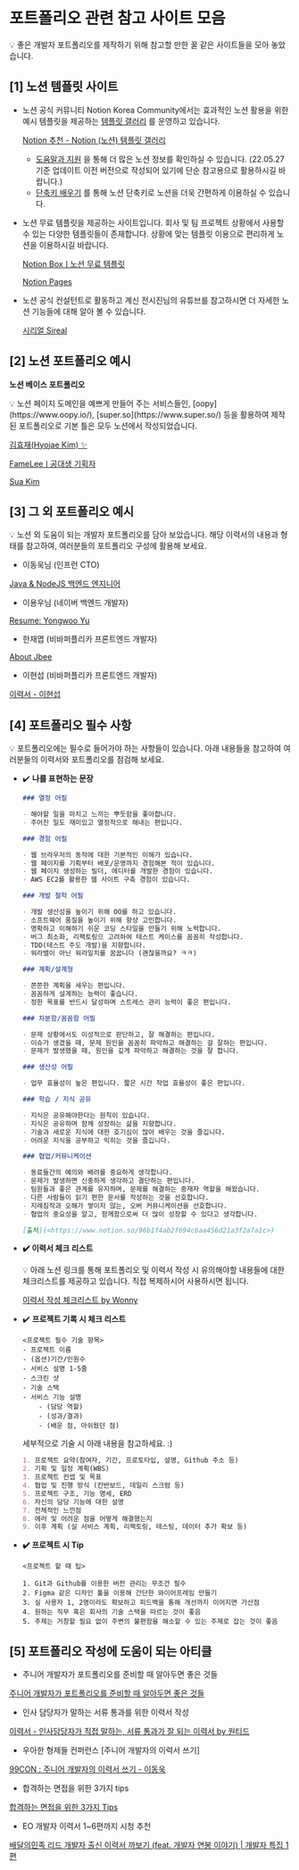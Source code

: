 # 포트폴리오 관련 참고 사이트 모음

<aside> 💡 좋은 개발자 포트폴리오를 제작하기 위해 참고할 만한 꿀 같은 사이트들을 모아 놓았습니다.

</aside>

## [1] 노션 템플릿 사이트

-   노션 공식 커뮤니티 Notion Korea Community에서는 효과적인 노션 활용을 위한 예시 템플릿을 제공하는 [템플릿 갤러리](https://www.notion.so/1639712845e5473083442d3ff3be023c) 를 운영하고 있습니다.
    
    [Notion 추천 - Notion (노션) 템플릿 갤러리](https://www.notion.so/ko-kr/templates/categories/notion-picks)
    
    -   [도움말과 지원](https://www.notion.so/9afd18e7efe54feba56f48c35a99270b) 을 통해 더 많은 노션 정보를 확인하실 수 있습니다. (22.05.27 기준 업데이트 이전 버전으로 작성되어 있기에 단순 참고용으로 활용하시길 바랍니다.)
    -   [단축키 배우기](https://www.notion.so/10d9c86210db4829bf11602f7c49c53b) 를 통해 노션 단축키로 노션을 더욱 간편하게 이용하실 수 있습니다.
-   노션 무료 템플릿을 제공하는 사이트입니다. 회사 및 팀 프로젝트 상황에서 사용할 수 있는 다양한 템플릿들이 존재합니다. 상황에 맞는 템플릿 이용으로 편리하게 노션을 이용하시길 바랍니다.
    
    [Notion Boxㅣ노션 무료 템플릿](https://notionbox.oopy.io/)
    
    [Notion Pages](https://notionpages.com/)
    
-   노션 공식 컨설턴트로 활동하고 계신 전시진님의 유튜브를 참고하시면 더 자세한 노션 기능들에 대해 알아 볼 수 있습니다.
    
    [시리얼 Sireal](https://www.youtube.com/c/sirealco)
    

## [2] 노션 포트폴리오 예시

**노션 베이스 포트폴리오**

<aside> 💡 노션 페이지 도메인을 예쁘게 만들어 주는 서비스들인, [oopy](https://www.oopy.io/), [super.so](https://www.super.so/) 등을 활용하여 제작된 포트폴리오로 기본 틀은 모두 노션에서 작성되었습니다.

</aside>

[김효재(Hyojae Kim) ✨](https://www.hyojae.info/)

[FameLeeㅣ공대생 기획자](https://famelee.oopy.io/)

[Sua Kim](https://kimsuaqu.oopy.io/)

## [3] 그 외 포트폴리오 예시

<aside> 💡 노션 외 도움이 되는 개발자 포트폴리오를 담아 보았습니다. 해당 이력서의 내용과 형태를 참고하여, 여러분들의 포트폴리오 구성에 활용해 보세요.

</aside>

-   이동욱님 (인프런 CTO)

[Java & NodeJS 백엔드 엔지니어](https://jojoldu.github.io/)

-   이용우님 (네이버 백엔드 개발자)

[Resume: Yongwoo Yu](https://resume.yowu.dev/)

-   한재엽 (비바퍼플리카 프론트엔드 개발자)

[About Jbee](https://jbee.io/about/)

-   이현섭 (비바퍼플리카 프론트엔드 개발자)

[이력서 - 이현섭](https://hyunseob.github.io/resume/)

## [4] 포트폴리오 필수 사항

<aside> 💡 포트폴리오에는 필수로 들어가야 하는 사항들이 있습니다. 아래 내용들을 참고하여 여러분들의 이력서와 포트폴리오를 점검해 보세요.

</aside>

-   ✔️ **나를 표현하는 문장**
    
    ```markdown
    ### 열정 어필
    
    - 해야할 일을 마치고 느끼는 뿌듯함을 좋아합니다.
    - 주어진 일도 재미있고 열정적으로 해내는 편입니다.
    
    ### 경험 어필
    
    - 웹 브라우저의 동작에 대한 기본적인 이해가 있습니다.
    - 웹 페이지를 기획부터 배포/운영까지 경험해본 적이 있습니다.
    - 웹 페이지 생성하는 빌더, 에디터를 개발한 경험이 있습니다.
    - AWS EC2를 활용한 웹 사이트 구축 경험이 있습니다.
    
    ### 개발 철학 어필
    
    - 개발 생산성을 높이기 위해 OO를 하고 있습니다.
    - 소프트웨어 품질을 높이기 위해 항상 고민합니다.
    - 명확하고 이해하기 쉬운 코딩 스타일을 만들기 위해 노력합니다.
    - 버그 최소화, 리팩토링으 고려하여 테스트 케이스를 꼼꼼히 작성합니다.
    - TDD(테스트 주도 개발)을 지향합니다.
    - 워라밸이 아닌 워라일치를 꿈꿉니다 (괜찮을까요? ㅋㅋ)
    
    ### 계획/설계형
    
    - 쫀쫀한 계획을 세우는 편입니다.
    - 꼼꼼하게 설계하는 능력이 좋습니다.
    - 정한 목표를 반드시 달성하며 스트레스 관리 능력이 좋은 편입니다.
    
    ### 차분함/꼼꼼함 어필
    
    - 문제 상황에서도 이성적으로 판단하고, 잘 해결하는 편입니다.
    - 이슈가 생겼을 때, 문제 원인을 꼼꼼히 파악하고 해결하는 걸 잘하는 편입니다.
    - 문제가 발생했을 때, 원인을 깊게 파악하고 해결하는 것을 잘 합니다.
    
    ### 생산성 어필
    
    - 업무 효율성이 높은 편입니다. 짧은 시간 작업 효율성이 좋은 편입니다.
    
    ### 학습 / 지식 공유
    
    - 지식은 공유해야한다는 원칙이 있습니다.
    - 지식은 공유하며 함께 성장하는 삶을 지향합니다.
    - 기술과 새로운 지식에 대한 호기심이 많아 배우는 것을 즐깁니다.
    - 어려운 지식을 공부하고 익히는 것을 즐깁니다.
    
    ### 협업/커뮤니케이션
    
    - 동료들간의 예의와 배려를 중요하게 생각합니다.
    - 문제가 발생하면 신중하게 생각하고 결단하는 편입니다.
    - 팀원들과 좋은 관계를 유지하며, 문제를 해결하는 중재자 역할을 해왔습니다.
    - 다른 사람들이 읽기 편한 문서를 작성하는 것을 선호합니다.
    - 지례짐작과 오해가 쌓이지 않는, 오버 커뮤니케이션을 선호합니다.
    - 협업의 중요성을 알고, 함께함으로써 더 많이 성장할 수 있다고 생각합니다.
    
    [출처](<https://www.notion.so/96b1f4ab2f694c6aa456d21a3f2a7a1c>)
    ```
    
-   **✔️ 이력서 체크 리스트**
    
    <aside> 💡 아래 노션 링크를 통해 포트폴리오 및 이력서 작성 시 유의해야할 내용들에 대한 체크리스트를 제공하고 있습니다. 직접 복제하시어 사용하시면 됩니다.
    
    </aside>
    
    [이력서 작성 체크리스트 by Wonny](https://www.notion.so/by-Wonny-41eef16e6bdc4358b9b21006607efcad)
    
-   ✔️ **프로젝트 기록 시 체크 리스트**
    
    ```
    <프로젝트 필수 기술 항목>
    - 프로젝트 이름
    - (옵션)기간/인원수
    - 서비스 설명 1-5줄
    - 스크린 샷
    - 기술 스택
    - 서비스 기능 설명
    	- (담당 역할)
    	- (성과/결과)
    	- (배운 점, 아쉬웠던 점)
    ```
    
    세부적으로 기술 시 아래 내용을 참고하세요. :)
    
    ```markdown
    1. 프로젝트 요약(참여자, 기간, 프로토타입, 설명, Github 주소 등)
    2. 기획 및 일정 계획(WBS)
    3. 프로젝트 컨셉 및 목표
    4. 협업 및 진행 방식 (칸반보드, 데일리 스크럼 등)
    5. 프로젝트 구조, 기능 명세, ERD
    6. 자신의 담당 기능에 대한 설명
    7. 전체적인 느낀점
    8. 에러 및 어려운 점을 어떻게 해결했는지
    9. 이후 계획 (실 서비스 계획, 리팩토링, 테스팅, 데이터 추가 확보 등)
    ```
    
-   **✔️ 프로젝트 시 Tip**
    
    ```
    <프로젝트 할 때 팁>
    
    1. Git과 Github를 이용한 버전 관리는 무조건 필수
    2. Figma 같은 디자인 툴을 이용해 간단한 와이어프레임 만들기
    3. 실 사용자 1, 2명이라도 확보하고 피드백을 통해 개선까지 이어지면 가산점
    4. 원하는 직무 혹은 회사의 기술 스택을 따르는 것이 좋음
    5. 주제는 거창할 필요 없이 주변의 불편함을 해소할 수 있는 주제로 잡는 것이 좋음
    ```
    

## [5] 포트폴리오 작성에 도움이 되는 아티클

-   주니어 개발자가 포트폴리오를 준비할 때 알아두면 좋은 것들

[주니어 개발자가 포트폴리오를 준비할 때 알아두면 좋은 것들](https://medium.com/%EC%98%A4%EC%9D%BC%EB%82%98%EC%9A%B0-%ED%8C%80-%EB%B8%94%EB%A1%9C%EA%B7%B8/%EC%A3%BC%EB%8B%88%EC%96%B4-%EA%B0%9C%EB%B0%9C%EC%9E%90%EA%B0%80-%ED%8F%AC%ED%8A%B8%ED%8F%B4%EB%A6%AC%EC%98%A4%EB%A5%BC-%EC%A4%80%EB%B9%84%ED%95%A0-%EB%95%8C-%EC%95%8C%EC%95%84%EB%91%90%EB%A9%B4-%EC%A2%8B%EC%9D%80-%EA%B2%83%EB%93%A4-ac5304a9ecb9)

-   인사 담당자가 말하는 서류 통과를 위한 이력서 작성

[이력서 - 인사담당자가 직접 말하는, 서류 통과가 잘 되는 이력서 by 원티드](https://m.blog.naver.com/wantedlab/221100604211)

-   우아한 형제들 컨퍼런스 [주니어 개발자의 이력서 쓰기]

[99CON : 주니어 개발자의 이력서 쓰기 - 이동욱](https://speakerdeck.com/weirdx/99con-junieo-gaebaljayi-iryeogseo-sseugi-idongug)

-   합격하는 면접을 위한 3가지 tips

[합격하는 면접을 위한 3가지 Tips](https://excoveryworld.tistory.com/29)

-   EO 개발자 이력서 1~6편까지 시청 추천

[배달의민족 리드 개발자 출신 이력서 까보기 (feat. 개발자 연봉 이야기) | 개발자 특집 1편](https://www.youtube.com/watch?v=wfInwxT0UUA)